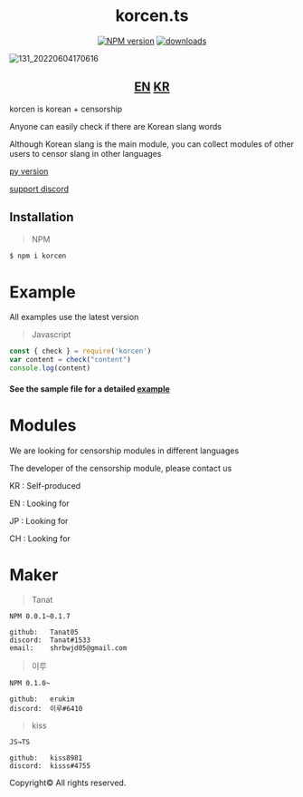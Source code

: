 <div align="center">
  <h1>korcen.ts</h1>
  
  [![NPM version](http://img.shields.io/npm/v/korcen.svg?style=flat-square)](https://www.npmjs.org/package/korcen)
  [![downloads](http://img.shields.io/npm/dm/korcen.svg?style=flat-square)](https://www.npmjs.org/package/korcen)
</div>

![131_20220604170616](https://user-images.githubusercontent.com/85154556/171998341-9a7439c8-122f-4a9f-beb6-0e0b3aad05ed.png)

<div align="center">
  <h2>
    <a href="https://github.com/Tanat05/korcen.ts">EN</a>
    <a href="https://github.com/Tanat05/korcen/blob/main/readme/KR.md">KR</a>
  </h2>
</div>

korcen is korean + censorship 

Anyone can easily check if there are Korean slang words

Although Korean slang is the main module, you can collect modules of other users to censor slang in other languages

[py version](https://github.com/KR-korcen/korcen)

[support discord](https://discord.gg/wyTU3ZQBPE)

## Installation

>NPM
```sh
$ npm i korcen
```
# Example
All examples use the latest version

>Javascript
```js
const { check } = require('korcen')
var content = check("content")
console.log(content)
```

####  See the sample file for a detailed [example](https://github.com/KR-korcen/korcen.ts/tree/stable/example)

# Modules

We are looking for censorship modules in different languages

The developer of the censorship module, please contact us

KR : Self-produced

EN : Looking for

JP : Looking for

CH : Looking for

# Maker


>Tanat
```
NPM 0.0.1~0.1.7

github:   Tanat05
discord:  Tanat#1533
email:    shrbwjd05@gmail.com
```


>이루
```
NPM 0.1.0~ 

github:   erukim
discord:  이루#6410
```

>kiss
```
JS→TS

github:   kiss8981
discord:  kisss#4755
```



Copyright© All rights reserved.
